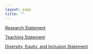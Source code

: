 ```yaml
---
layout: page
title: ""
---
```


<div class="button-container">
<a href="https://www.tylerditmore.com/assets/Ditmore_research_statement.pdf" class="custom-button" >Research Statement</a>

<a href="https://www.tylerditmore.com/assets/Ditmore_teaching_statement.pdf" class="custom-button">Teaching Statement</a>

<a href="https://www.tylerditmore.com/assets/Ditmore_DEI_statement.pdf" class="custom-button">Diversity, Equity, and Inclusion Statement</a>
</div>
